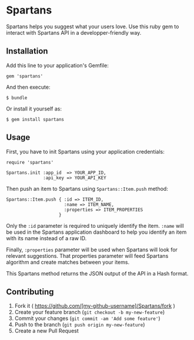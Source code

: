 # Spartans

Spartans helps you suggest what your users love. Use this ruby gem to interact with Spartans API in a developper-friendly way.

## Installation

Add this line to your application's Gemfile:

    gem 'spartans'

And then execute:

    $ bundle

Or install it yourself as:

    $ gem install spartans

## Usage

First, you have to init Spartans using your application credentials:

    require 'spartans'

    Spartans.init :app_id  => YOUR_APP_ID,
                  :api_key => YOUR_API_KEY

Then push an item to Spartans using `Spartans::Item.push` method:

    Spartans::Item.push { :id => ITEM_ID,
                          :name => ITEM_NAME,
                          :properties => ITEM_PROPERTIES
                        }

Only the `:id` parameter is required to uniquely identify the item. `:name` will be used in the Spartans application dashboard to help you identify an item with its name instead of a raw ID.

Finally, `:properties` parameter will be used when Spartans will look for relevant suggestions. That properties parameter will feed Spartans algorithm and create matches between your items.

This Spartans method returns the JSON output of the API in a Hash format.

## Contributing

1. Fork it ( https://github.com/[my-github-username]/Spartans/fork )
2. Create your feature branch (`git checkout -b my-new-feature`)
3. Commit your changes (`git commit -am 'Add some feature'`)
4. Push to the branch (`git push origin my-new-feature`)
5. Create a new Pull Request
